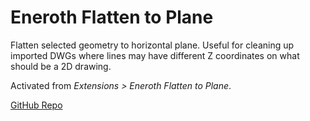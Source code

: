 # Eneroth Flatten to Plane

Flatten selected geometry to horizontal plane. Useful for cleaning up imported DWGs where lines may have different Z coordinates on what should be a 2D drawing.

Activated from *Extensions > Eneroth Flatten to Plane*.

[GitHub Repo](https://github.com/Eneroth3/flatten-to-plane)
